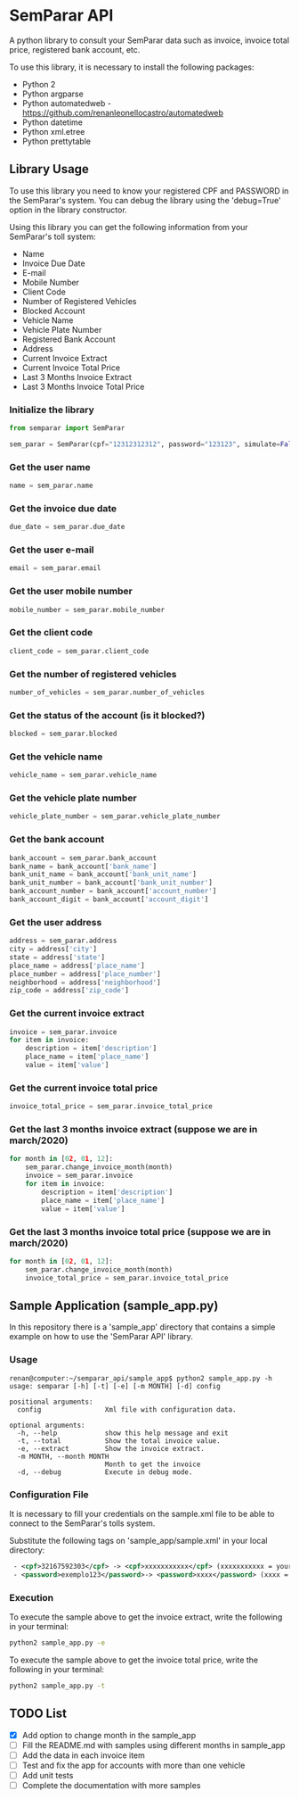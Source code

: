# SemParar API
A python library to consult your SemParar data such as invoice, invoice total price, registered bank account, etc.

To use this library, it is necessary to install the following packages:
 - Python 2
 - Python argparse
 - Python automatedweb - https://github.com/renanleonellocastro/automatedweb
 - Python datetime
 - Python xml.etree
 - Python prettytable

## Library Usage

To use this library you need to know your registered  CPF and PASSWORD in the SemParar's system.
You can debug the library using the 'debug=True' option in the library constructor.

Using this library you can get the following information from your SemParar's toll system:
- Name
- Invoice Due Date
- E-mail
- Mobile Number
- Client Code
- Number of Registered Vehicles
- Blocked Account
- Vehicle Name
- Vehicle Plate Number
- Registered Bank Account
- Address
- Current Invoice Extract
- Current Invoice Total Price
- Last 3 Months Invoice Extract
- Last 3 Months Invoice Total Price

### Initialize the library

```python
from semparar import SemParar

sem_parar = SemParar(cpf="12312312312", password="123123", simulate=False, debug=False)
```

### Get the user name

```python
name = sem_parar.name
```

### Get the invoice due date

```python
due_date = sem_parar.due_date
```

### Get the user e-mail

```python
email = sem_parar.email
```

### Get the user mobile number

```python
mobile_number = sem_parar.mobile_number
```

### Get the client code

```python
client_code = sem_parar.client_code
```

### Get the number of registered vehicles

```python
number_of_vehicles = sem_parar.number_of_vehicles
```

### Get the status of the account (is it blocked?)

```python
blocked = sem_parar.blocked
```

### Get the vehicle name

```python
vehicle_name = sem_parar.vehicle_name
```

### Get the vehicle plate number

```python
vehicle_plate_number = sem_parar.vehicle_plate_number
```

### Get the bank account

```python
bank_account = sem_parar.bank_account
bank_name = bank_account['bank_name']
bank_unit_name = bank_account['bank_unit_name']
bank_unit_number = bank_account['bank_unit_number']
bank_account_number = bank_account['account_number']
bank_account_digit = bank_account['account_digit']
```

### Get the user address

```python
address = sem_parar.address
city = address['city']
state = address['state']
place_name = address['place_name']
place_number = address['place_number']
neighborhood = address['neighborhood']
zip_code = address['zip_code']
```

### Get the current invoice extract

```python
invoice = sem_parar.invoice
for item in invoice:
    description = item['description']
    place_name = item['place_name']
    value = item['value']
```

### Get the current invoice total price

```python
invoice_total_price = sem_parar.invoice_total_price
```

### Get the last 3 months invoice extract (suppose we are in march/2020)

```python
for month in [02, 01, 12]:
    sem_parar.change_invoice_month(month)
    invoice = sem_parar.invoice
    for item in invoice:
        description = item['description']
        place_name = item['place_name']
        value = item['value']
```

### Get the last 3 months invoice total price (suppose we are in march/2020)

```python
for month in [02, 01, 12]:
    sem_parar.change_invoice_month(month)
    invoice_total_price = sem_parar.invoice_total_price
```

## Sample Application (sample_app.py)

In this repository there is a 'sample_app' directory that contains a simple example on how
to use the 'SemParar API' library.

### Usage
```
renan@computer:~/semparar_api/sample_app$ python2 sample_app.py -h
usage: semparar [-h] [-t] [-e] [-m MONTH] [-d] config

positional arguments:
  config                Xml file with configuration data.

optional arguments:
  -h, --help            show this help message and exit
  -t, --total           Show the total invoice value.
  -e, --extract         Show the invoice extract.
  -m MONTH, --month MONTH
                        Month to get the invoice
  -d, --debug           Execute in debug mode.
```
### Configuration File
  
It is necessary to fill your credentials on the sample.xml file to be able to connect to the
SemParar's tolls system.

Substitute the following tags on 'sample_app/sample.xml' in your local directory:
```xml
 - <cpf>32167592303</cpf> -> <cpf>xxxxxxxxxxx</cpf> (xxxxxxxxxxx = your cpf number)
 - <password>exemplo123</password>-> <password>xxxx</password> (xxxx = your SemParar's password)
```
### Execution

To execute the sample above to get the invoice extract, write the following in your terminal:
```sh
python2 sample_app.py -e
```

To execute the sample above to get the invoice total price, write the following in your terminal:
```sh
python2 sample_app.py -t
```

## TODO List

- [x] Add option to change month in the sample_app
- [ ] Fill the README.md with samples using different months in sample_app
- [ ] Add the data in each invoice item
- [ ] Test and fix the app for accounts with more than one vehicle
- [ ] Add unit tests
- [ ] Complete the documentation with more samples

